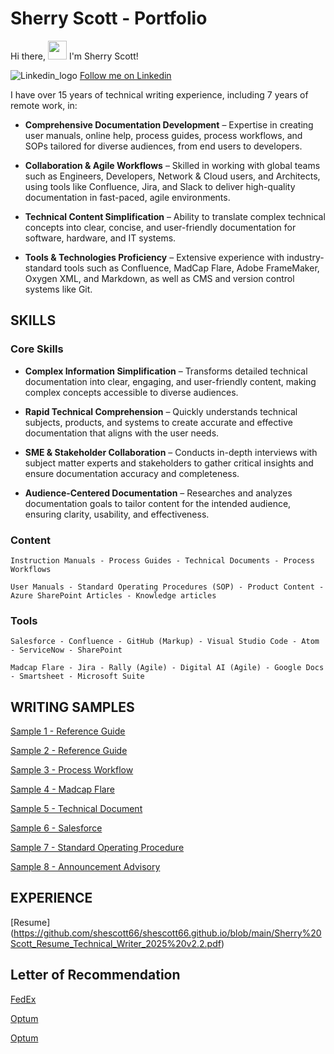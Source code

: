 # Sherry Scott - Portfolio

Hi there, <img src="https://raw.githubusercontent.com/MartinHeinz/MartinHeinz/master/wave.gif" width="30px"> I'm Sherry Scott!

![Linkedin_logo](https://user-images.githubusercontent.com/100245793/169851846-1b7afa95-7265-4e13-be39-8269d170dfbd.jpg) [Follow me on Linkedin](https://www.linkedin.com/in/sherry-scott-7b0113/)


I have over 15 years of technical writing experience, including 7 years of remote work, in:

- **Comprehensive Documentation Development** – Expertise in creating user manuals, online help, process guides, process workflows, and SOPs tailored for diverse audiences, from end users 
  to developers. 

- **Collaboration & Agile Workflows** – Skilled in working with global teams such as Engineers, Developers, Network & Cloud users, and Architects, using tools like Confluence, Jira, and Slack to deliver high-quality documentation in 
  fast-paced, agile environments.

- **Technical Content Simplification** – Ability to translate complex technical concepts into clear, concise, and user-friendly documentation for software, hardware, and IT 
  systems.

- **Tools & Technologies Proficiency** – Extensive experience with industry-standard tools such as Confluence, MadCap Flare, Adobe FrameMaker, Oxygen XML, and Markdown, as well as CMS 
  and version control systems like Git.

## SKILLS

### Core Skills
- **Complex Information Simplification** – Transforms detailed technical documentation into clear, engaging, and user-friendly content, making complex concepts accessible to 
  diverse audiences.

- **Rapid Technical Comprehension** – Quickly understands technical subjects, products, and systems to create accurate and effective documentation that aligns with the user 
  needs.

- **SME & Stakeholder Collaboration** – Conducts in-depth interviews with subject matter experts and stakeholders to gather critical insights and ensure documentation 
  accuracy and completeness.

- **Audience-Centered Documentation** – Researches and analyzes documentation goals to tailor content for the intended audience, ensuring clarity, usability, and 
  effectiveness. 

### Content
    Instruction Manuals - Process Guides - Technical Documents - Process Workflows

    User Manuals - Standard Operating Procedures (SOP) - Product Content - Azure SharePoint Articles - Knowledge articles

### Tools
    Salesforce - Confluence - GitHub (Markup) - Visual Studio Code - Atom - ServiceNow - SharePoint

    Madcap Flare - Jira - Rally (Agile) - Digital AI (Agile) - Google Docs - Smartsheet - Microsoft Suite

## WRITING SAMPLES

[Sample 1 - Reference Guide](https://github.com/shescott66/shescott66.github.io/blob/main/Plan%20Library%20%20-%20Portfolio%20Management%20-%20Product%20Management%20Indiv%20%26%20Fam%20Plans%20v1.1.pdf)

[Sample 2 - Reference Guide](https://github.com/shescott66/shescott66.github.io/blob/main/Flat%20File%20How%20to%20v1.1.pdf)

[Sample 3 - Process Workflow](https://github.com/shescott66/shescott66.github.io/blob/main/Retail%20Project%20IRF%20Process%20Workflow.pdf)

[Sample 4 - Madcap Flare](https://github.com/shescott66/shescott66.github.io/blob/95c3bd744f3f57a083e353b380438a387f581c23/Signal%20Start%20Node%20(MadCap%20Flare).pdf)

[Sample 5 - Technical Document](https://github.com/shescott66/shescott66.github.io/blob/3a2f8a15c3e18d02f059afb4fe90c578172a7657/ASRI%20ODO%20Infrastructure%20Build%20NNI%20-%20Guide%20Compressed%20Version.pdf)

[Sample 6 - Salesforce](https://github.com/shescott66/shescott66.github.io/blob/64b37420dbd31173f12d44e63d5094cc784d7bce/Resume%20Manager%20(Salesforce).pdf)

[Sample 7 - Standard Operating Procedure](https://github.com/shescott66/shescott66.github.io/blob/566af04b78ce50d05f019b3d579f98d65526fb6f/OIT%20SOP%20(audit_governance).pdf)

[Sample 8 - Announcement Advisory](https://github.com/shescott66/shescott66.github.io/blob/d506982150a4c33126eee3c3acd5b47b53790368/Announcement%20Training%20Advisory%20-%20New%20File%20Server%20v2.0.pdf)


## EXPERIENCE

[Resume] (https://github.com/shescott66/shescott66.github.io/blob/main/Sherry%20Scott_Resume_Technical_Writer_2025%20v2.2.pdf)

## Letter of Recommendation

[FedEx](https://github.com/shescott66/shescott66.github.io/blob/27f4cd3c814b4e7f73e9abae44fd4a36da4a16a7/Letter%20of%20Recommendation.pdf)

[Optum](https://github.com/shescott66/shescott66.github.io/blob/main/SCOTT_SHERRY_LOR_Optum%2012_2023.pdf)

[Optum](https://github.com/shescott66/shescott66.github.io/blob/main/Optum%20Technology_LOR_12_21_23.pdf)

